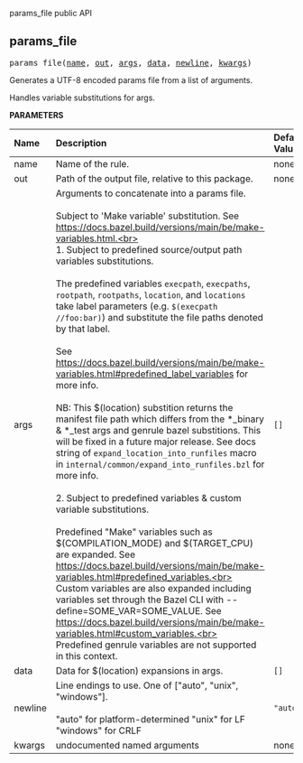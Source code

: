 <!-- Generated with Stardoc: http://skydoc.bazel.build -->

params_file public API

<a id="#params_file"></a>

## params_file

<pre>
params_file(<a href="#params_file-name">name</a>, <a href="#params_file-out">out</a>, <a href="#params_file-args">args</a>, <a href="#params_file-data">data</a>, <a href="#params_file-newline">newline</a>, <a href="#params_file-kwargs">kwargs</a>)
</pre>

Generates a UTF-8 encoded params file from a list of arguments.

Handles variable substitutions for args.


**PARAMETERS**


| Name  | Description | Default Value |
| :------------- | :------------- | :------------- |
| <a id="params_file-name"></a>name |  Name of the rule.   |  none |
| <a id="params_file-out"></a>out |  Path of the output file, relative to this package.   |  none |
| <a id="params_file-args"></a>args |  Arguments to concatenate into a params file.<br><br>Subject to 'Make variable' substitution. See https://docs.bazel.build/versions/main/be/make-variables.html.<br><br>1. Subject to predefined source/output path variables substitutions.<br><br>The predefined variables <code>execpath</code>, <code>execpaths</code>, <code>rootpath</code>, <code>rootpaths</code>, <code>location</code>, and <code>locations</code> take label parameters (e.g. <code>$(execpath //foo:bar)</code>) and substitute the file paths denoted by that label.<br><br>See https://docs.bazel.build/versions/main/be/make-variables.html#predefined_label_variables for more info.<br><br>NB: This $(location) substition returns the manifest file path which differs from the *_binary & *_test args and genrule bazel substitions. This will be fixed in a future major release. See docs string of <code>expand_location_into_runfiles</code> macro in <code>internal/common/expand_into_runfiles.bzl</code> for more info.<br><br>2. Subject to predefined variables & custom variable substitutions.<br><br>Predefined "Make" variables such as $(COMPILATION_MODE) and $(TARGET_CPU) are expanded. See https://docs.bazel.build/versions/main/be/make-variables.html#predefined_variables.<br><br>Custom variables are also expanded including variables set through the Bazel CLI with --define=SOME_VAR=SOME_VALUE. See https://docs.bazel.build/versions/main/be/make-variables.html#custom_variables.<br><br>Predefined genrule variables are not supported in this context.   |  <code>[]</code> |
| <a id="params_file-data"></a>data |  Data for $(location) expansions in args.   |  <code>[]</code> |
| <a id="params_file-newline"></a>newline |  Line endings to use. One of ["auto", "unix", "windows"].<br><br>"auto" for platform-determined "unix" for LF "windows" for CRLF   |  <code>"auto"</code> |
| <a id="params_file-kwargs"></a>kwargs |  undocumented named arguments   |  none |


